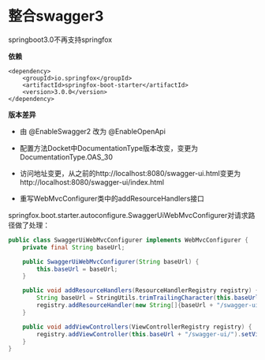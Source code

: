 # 整合swagger3

springboot3.0不再支持springfox

**依赖**

````
<dependency>
    <groupId>io.springfox</groupId>
    <artifactId>springfox-boot-starter</artifactId>
    <version>3.0.0</version>
</dependency>
````

**版本差异**

- 由 @EnableSwagger2 改为 @EnableOpenApi

- 配置方法Docket中DocumentationType版本改变，变更为DocumentationType.OAS_30

- 访问地址变更，从之前的http://localhost:8080/swagger-ui.html变更为http://localhost:8080/swagger-ui/index.html

- 重写WebMvcConfigurer类中的addResourceHandlers接口

springfox.boot.starter.autoconfigure.SwaggerUiWebMvcConfigurer对请求路径做了处理：

````java
public class SwaggerUiWebMvcConfigurer implements WebMvcConfigurer {
    private final String baseUrl;

    public SwaggerUiWebMvcConfigurer(String baseUrl) {
        this.baseUrl = baseUrl;
    }

    public void addResourceHandlers(ResourceHandlerRegistry registry) {
        String baseUrl = StringUtils.trimTrailingCharacter(this.baseUrl, '/');
        registry.addResourceHandler(new String[]{baseUrl + "/swagger-ui/**"}).addResourceLocations(new String[]{"classpath:/META-INF/resources/webjars/springfox-swagger-ui/"}).resourceChain(false);
    }

    public void addViewControllers(ViewControllerRegistry registry) {
        registry.addViewController(this.baseUrl + "/swagger-ui/").setViewName("forward:" + this.baseUrl + "/swagger-ui/index.html");
    }
}
````